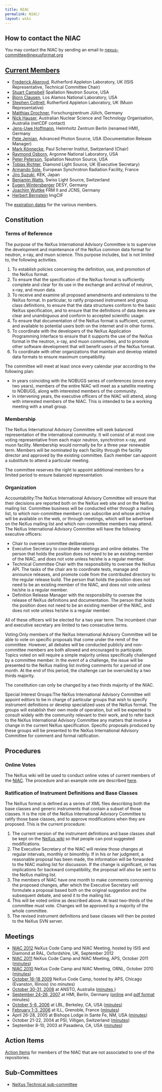 ```yaml
---
title: NIAC
permalink: NIAC/
layout: wiki
---
```


How to contact the NIAC
-----------------------

You may contact the NIAC by sending an email to
<nexus-committee@nexusformat.org>

[Current Members](Membership_Dates "wikilink")
----------------------------------------------

-   [Frederick Akeroyd](User%3AFreddie_Akeroyd "wikilink"), Rutherford
    Appleton Laboratory, UK (ISIS Representative, Technical Committee
    Chair)
-   [Stuart Campbell](User%3AStuart_Campbell "wikilink") Spallation
    Neutron Source, USA
-   [Bjorn Clausen](User%3ABjorn_Clausen "wikilink"), Los Alamos
    National Laboratory, USA
-   [Stephen Cottrell](User%3ASteve_Cottrell "wikilink"), Rutherford
    Appleton Laboratory, UK (Muon Representative)
-   [Matthias Drochner](User%3AMatthias_Drochner "wikilink"),
    Forschungzentrum Jülich, Germany
-   [Nick Hauser](User%3Anick "wikilink"), Australian Nuclear Science
    and Technology Organisation, Australia (netCDF contact)
-   [ Jens-Uwe Hoffmann](User%3AJens-Uwe_Hoffmann "wikilink"), Helmholtz
    Zentrum Berlin (renamed HMI), Germany
-   [Pete Jemian](User%3APete_Jemian "wikilink"), Advanced Photon
    Source, USA (Documentation Release Manager)
-   [Mark Könnecke](User%3AMark_Koennecke "wikilink"), Paul Scherrer
    Institut, Switzerland (Chair)
-   [Raymond Osborn](User%3ARay_Osborn "wikilink"), Argonne National
    Laboratory, USA
-   [Peter Peterson](User%3APeter_Peterson "wikilink"), Spallation
    Neutron Source, USA
-   [Tobias Richter](User%3ATobias_Richter "wikilink"), Diamond Light
    Source, UK (Executive Secretary)
-   [Armando Sole](User%3AArmando_Sole "wikilink"), European Synchrotron
    Radiation Facility, France
-   [Jiro Suzuki](User%3AJiro_Suzuki "wikilink"), KEK, Japan
-   [Benjamin Watts](http://www.psi.ch/lsc/benjamin-watts), Swiss Light
    Source, Switzerland
-   [Eugen Wintersberger](User%3AEugenwintersberger "wikilink") DESY,
    Germany
-   [Joachim Wuttke](User%3AJoachim_Wuttke "wikilink") FRM II and JCNS,
    Germany
-   [Herbert Bernstein](User%3AHerbert_Bernstein "wikilink") ImgCIF

The [expiration dates](Membership_Dates "wikilink") for the various
members.

Constitution
------------

### Terms of Reference

The purpose of the NeXus International Advisory Committee is to
supervise the development and maintenance of the NeXus common data
format for neutron, x-ray, and muon science. This purpose includes, but
is not limited to, the following activities.

1.  To establish policies concerning the definition, use, and promotion
    of the NeXus format.
2.  To ensure that the specification of the NeXus format is sufficiently
    complete and clear for its use in the exchange and archival of
    neutron, x-ray, and muon data.
3.  To receive and examine all proposed amendments and extensions to the
    NeXus format. In particular, to ratify proposed instrument and group
    class definitions, to ensure that the data structures conform to the
    basic NeXus specification, and to ensure that the definitions of
    data items are clear and unambiguous and conform to accepted
    scientific usage.
4.  To ensure that documentation of the NeXus format is sufficient,
    current, and available to potential users both on the internet and
    in other forms.
5.  To coordinate with the developers of the NeXus Application
    Programming Interface to ensure that it supports the use of the
    NeXus format in the neutron, x-ray, and muon communities, and to
    promote other software development that will benefit users of the
    NeXus format.
6.  To coordinate with other organizations that maintain and develop
    related data formats to ensure maximum compatibility.

The committee will meet at least once every calendar year according to
the following plan:

-   In years coinciding with the NOBUGS series of conferences (once
    every two years), members of the entire NIAC will meet as a
    satellite meeting to NOBUGS, along with interested members of the
    community.
-   In intervening years, the executive officers of the NIAC will
    attend, along with interested members of the NIAC. This is intended
    to be a working meeting with a small group.

### Membership

The NeXus International Advisory Committee will seek balanced
representation of the international community. It will consist of at
most one voting representative from each major neutron, synchrotron
x-ray, and muon facility. Membership would normally be for a three year
renewable term. Members will be nominated by each facility through the
facility director and approved by the existing committee. Each member
can appoint a substitute to attend a particular meeting.

The committee reserves the right to appoint additional members for a
limited period to ensure balanced representation.

### Organization

Accountability:The NeXus International Advisory Committee will ensure that their decisions are reported both on the NeXus web site and on the NeXus mailing list. Committee business will be conducted either through a mailing list, to which non-committee members can subscribe and whose archive will be available on the web, or through meetings, which will be advertised on the NeXus mailing list and which non-committee members may attend.  
The NeXus International Advisory Committee will have the following
executive officers:

-   Chair to oversee committee deliberations
-   Executive Secretary to coordinate meetings and online debates. The
    person that holds the position does not need to be an existing
    member of the NIAC, and does not vote unless he/she is a regular
    member.
-   Technical Committee Chair with the responsibility to oversee the
    NeXus API. The tasks of the chair are to coordinate tests, manage
    and announce releases, and promote code from the contributed
    directory to the regular release build. The person that holds the
    position does not need to be an existing member of the NIAC, and
    does not vote unless he/she is a regular member.
-   Definition Release Manager with the responsibility to oversee the
    release of NeXus definitions and documentation. The person that
    holds the position does not need to be an existing member of the
    NIAC, and does not vote unless he/she is a regular member.

All of these officers will be elected for a two year term. The incumbent
chair and executive secretary are limited to two consecutive terms.

Voting:Only members of the NeXus International Advisory Committee will be able to vote on specific proposals that come under the remit of the committee. However, all debates will be conducted publicly and non-committee members are both allowed and encouraged to participate.  
Topics voted on will require a simple majority unless specifically
challenged by a committee member. In the event of a challenge, the issue
will be presented to the NeXus mailing list inviting comments for a
period of one month. At the end of this period, the challenge can be
overruled by a two thirds majority.

The constitution can only be changed by a two thirds majority of the
NIAC.

Special Interest Groups:The NeXus International Advisory Committee will appoint editors to be in charge of particular groups that wish to specify instrument definitions or develop specialized uses of the NeXus format. The groups will establish their own mode of operation, but will be expected to consult widely with the community relevant to their work, and to refer back to the NeXus International Advisory Committee any matters that involve a change in the current NeXus specification. Specific proposals produced by these groups will be presented to the NeXus International Advisory Committee for comment and formal ratification.  

Procedures
----------

### Online Votes

The NeXus wiki will be used to conduct online votes of current members
of the [NIAC](NIAC "wikilink"). The procedure and an example vote are
described [here](Voting "wikilink").

### Ratification of Instrument Definitions and Base Classes

The NeXus format is defined as a series of XML files describing both the
base classes and generic instruments that contain a subset of those
classes. It is the role of the NeXus International Advisory Committee to
ratify those base classes, and to approve modifications when they are
proposed. This is the current procedure:

1.  The current version of the instrument definitions and base classes
    shall be kept on the [NeXus wiki](Main_Page "wikilink") so that
    people can post suggested modifications.
2.  The Executive Secretary of the NIAC will review those changes at
    regular intervals, monthly or bimonthly. If in his or her judgment,
    a reasonable proposal has been made, the information will be
    forwarded to the NIAC mailing list for discussion. If the change is
    significant, or has implications for backward compatibility, the
    proposal will also be sent to the NeXus mailing list.
3.  The members of NIAC have one month to make comments concerning the
    proposed changes, after which the Executive Secretary will formulate
    a proposal based both on the original suggestion and the subsequent
    debate, and send it to the mailing list.
4.  This will be voted online as described above. At least two-thirds of
    the committee must vote. Changes will be approved by a majority of
    the whole committee.
5.  The revised instrument definitions and base classes will then be
    posted to the NeXus SVN server.

Meetings
--------

-   [NIAC 2012](NIAC2012 "wikilink") NeXus Code Camp and NIAC Meeting,
    hosted by ISIS and Diamond at RAL, Oxfordshire, UK, September 2012
-   [NIAC 2011](NIAC2011_CodeCamp "wikilink") NeXus Code Camp and NIAC
    Meeting, APS, October 2011
    ([minutes](NIAC2011_CodeCamp#Final_Report "wikilink"))
-   [NIAC 2010](NIAC2010 "wikilink") NeXus Code Camp and NIAC Meeting,
    ORNL, October 2010
    ([minutes](Media:Minutes_of_NeXus_Committee_2010.pdf "wikilink"))
-   [October 16-18 2009](NIAC2009 "wikilink") NeXus Code Camp, hosted by
    APS, Chicago (Evanston, Illinois) (no minutes)
-   [October 30-31, 2008](NIAC2008 "wikilink") at ANSTO, Australia
    ([minutes ](Media:NIAC2008_minutes.pdf "wikilink"))
-   [September 24-26, 2007](NIAC2007 "wikilink") at HMI, Berlin, Germany
    ([online](NIAC2007_Minutes "wikilink") and [pdf
    format](Media:NIAC2007HMI_minutes.pdf "wikilink") minutes)
-   [October 5-6, 2006](NIAC2006LBL "wikilink") at LBL, Berkeley, CA,
    USA ([minutes](Media:NIAC2006LBL_minutes.pdf "wikilink"))
-   [February 1-3, 2006](NIAC2006ILL "wikilink") at ILL, Grenoble,
    France ([minutes](Media:NIAC2006minutes.pdf "wikilink"))
-   April 26-28, 2005 at Bishops Lodge in Sante Fe, NM, USA
    ([minutes](Media:NIAC2005minutes.pdf "wikilink"))
-   October 21-22, 2004 at PSI, Villigen, Switzerland
    ([minutes](Media:NeXusMinutes-Oct2004.pdf "wikilink"))
-   September 8-10, 2003 at Pasadena, CA, USA
    ([minutes](Media:NIAC_minute.pdf "wikilink"))

Action Items
------------

[Action Items](NIACActionItems "wikilink") for members of the NIAC that
are not associated to one of the repositories.

Sub-Committees
--------------

-   [NeXus Technical sub-committee](Technical_Subcommittee "wikilink")

